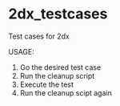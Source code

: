 2dx_testcases
=============

Test cases for 2dx

USAGE:

  1. Go the desired test case 
  2. Run the cleanup script
  3. Execute the test
  4. Run the cleanup scipt again
